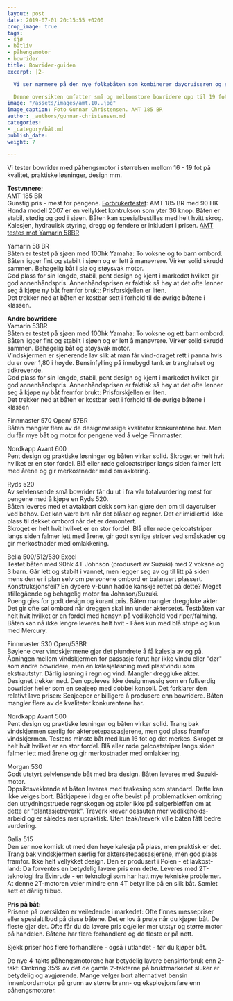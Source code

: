 ```yaml
---
layout: post
date: 2019-07-01 20:15:55 +0200
crop_image: true
tags:
- sjø
- båtliv
- påhengsmotor
- bowrider
title: Bowrider-guiden
excerpt: |2-

  Vi ser nærmere på den nye folkebåten som kombinerer daycruiseren og seajeepens prakstiske fordeler: Lettstelt, selvlensende og muligheter for beskyttelse mot vind og regn.

  Denne oversikten omfatter små og mellomstore bowridere opp til 19 fot. Prisene er ikke oppdatert til dagens priser og kan tolkes som nypriser på nyere bruktbåter i dag. Det er i tillegg kommet bowridere med aluminiumsskrog som ikke er med i oversukten.
image: "/assets/images/amt.10..jpg"
image_caption: Foto Gunnar Christensen. AMT 185 BR
author: _authors/gunnar-christensen.md
categories:
- _category/båt.md
publish_date: 
weight: 7

---
```

Vi tester bowrider med påhengsmotor i størrelsen mellom 16 - 19 fot på kvalitet, praktiske løsninger, design mm.

**Testvnnere:**  
AMT 185 BR  
Gunstig pris - mest for pengene. [Forbrukertestet](http://www.helping.no/bow.3.htm): AMT 185 BR med 90 HK Honda modell 2007 er en vellykket kontrukson som yter 36 knop. Båten er stabil, stødig og god i sjøen. Båten kan spesialbestilles med helt hvitt skrog.  
Kalesjen, hydraulisk styring, dregg og fendere er inkludert i prisen. [AMT testes mot Yamarin 58BR](http://www.helping.no/bow.2.htm)

Yamarin 58 BR  
Båten er testet på sjøen med 100hk Yamaha: To voksne og to barn ombord. Båten ligger fint og stabilt i sjøen og er lett å manøvrere. Virker solid skrudd sammen. Behagelig båt i sjø og støysvak motor.  
God plass for sin lengde, stabil, pent design og kjent i markedet hvilket gir god annenhåndspris. Annenhåndsprisen er faktisk så høy at det ofte lønner seg å kjøpe ny båt fremfor brukt: Prisforskjellen er liten.  
Det trekker ned at båten er kostbar sett i forhold til de øvrige båtene i klassen.

**Andre bowridere**  
Yamarin 53BR  
Båten er testet på sjøen med 100hk Yamaha: To voksne og ett barn ombord. Båten ligger fint og stabilt i sjøen og er lett å manøvrere. Virker solid skrudd sammen. Behagelig båt og støysvak motor.  
Vindskjermen er sjenerende lav slik at man får vind-draget rett i panna hvis du er over 1,80 i høyde. Bensinfylling på innebygd tank er tranghalset og tidkrevende.  
God plass for sin lengde, stabil, pent design og kjent i markedet hvilket gir god annenhåndspris. Annenhåndsprisen er faktisk så høy at det ofte lønner seg å kjøpe ny båt fremfor brukt: Prisforskjellen er liten.  
Det trekker ned at båten er kostbar sett i forhold til de øvrige båtene i klassen

Finnmaster 570 Open/ 57BR  
Båten mangler flere av de designmessige kvaliteter konkurentene har. Men du får mye båt og motor for pengene ved å velge Finnmaster.

Nordkapp Avant 600  
Pent design og praktiske løsninger og båten virker solid. Skroget er helt hvit hvilket er en stor fordel. Blå eller røde gelcoatstriper langs siden falmer lett med årene og gir merkostnader med omlakkering.

Ryds 520  
Av selvlensende små bowrider får du ut i fra vår totalvurdering mest for pengene med å kjøpe en Ryds 520.  
Båten leveres med et avtakbart dekk som kan gjøre den om til daycruiser ved behov. Det kan være bra når det blåser og regner. Det er imidlertid ikke plass til dekket ombord når det er demontert.  
Skroget er helt hvit hvilket er en stor fordel. Blå eller røde gelcoatstriper langs siden falmer lett med årene, gir godt synlige striper ved småskader og gir merkostnader med omlakkering.

Bella 500/512/530 Excel  
Testet båten med 90hk 4T Johnson (produsert av Suzuki) med 2 voksne og 3 barn. Går lett og stabilt i vannet, men legger seg av og til litt på siden mens den er i plan selv om personene ombord er balansert plassert. Konstruksjonsfeil? En dypere v-bunn hadde kanskje rettet på dette? Meget stillegående og behagelig motor fra Johnson/Suzuki.  
Poeng gies for godt design og kurant pris. Båten mangler dreggluke akter. Det gir ofte søl ombord når dreggen skal inn under aktersetet. Testbåten var helt hvit hvilket er en fordel med hensyn på vedlikehold ved riper/falming. Båten kan nå ikke lengre leveres helt hvit - Fåes kun med blå stripe og kun med Mercury.

Finnmaster 530 Open/53BR  
Bøylene over vindskjermene gjør det plundrete å få kalesja av og på. Åpningen mellom vindskjermen for passasje forut har ikke vindu eller "dør" som andre bowridere, men en kalesjeløsning med plastvindu som ekstrautstyr. Dårlig løsning i regn og vind. Mangler dreggluke akter.  
Designet trekker ned. Den oppleves ikke designmessig som en fullverdig bowrider heller som en seajeep med dobbel konsoll. Det forklarer den relativt lave prisen: Seajeeper er billigere å produsere enn bowridere. Båten mangler flere av de kvaliteter konkurentene har.

Nordkapp Avant 500  
Pent design og praktiske løsninger og båten virker solid. Trang bak vindskjermen særlig for aktersetepassasjerene, men god plass framfor vindskjermen. Testens minste båt med kun 16 fot og det merkes. Skroget er helt hvit hvilket er en stor fordel. Blå eller røde gelcoatstriper langs siden falmer lett med årene og gir merkostnader med omlakkering.

Morgan 530  
Godt utstyrt selvlensende båt med bra design. Båten leveres med Suzuki-motor.  
Oppsiktsvekkende at båten leveres med teakesing som standard. Dette kan ikke velges bort. Båtkjøpere i dag er ofte bevist på problematikken omkring den utrydningstruede regnskogen og stoler ikke på selgerbløffen om at dette er "plantasjetreverk". Treverk krever dessuten mer vedlikeholds-arbeid og er således mer upraktisk. Uten teak/treverk ville båten fått bedre vurdering.

Galia 515  
Den ser noe komisk ut med den høye kalesja på plass, men praktisk er det. Trang bak vindskjermen særlig for aktersetepassasjerene, men god plass framfor. Ikke helt vellykket design. Den er produsert i Polen - et lavkost-land: Da forventes en betydelig lavere pris enn dette. Leveres med 2T-teknologi fra Evinrude - en teknologi som har hatt mye tekniske problemer. At denne 2T-motoren veier mindre enn 4T betyr lite på en slik båt. Samlet sett et dårlig tilbud.

**Pris på båt:**  
Prisene på oversikten er veiledende i markedet: Ofte finnes messepriser eller spesialtilbud på disse båtene. Det er lov å prute når du kjøper båt. De fleste gjør det. Ofte får du da lavere pris og/eller mer utstyr og større motor på handelen. Båtene har flere forhandlere og de fleste er på nett.

Sjekk priser hos flere forhandlere - også i utlandet - før du kjøper båt.

De nye 4-takts påhengsmotorene har betydelig lavere bensinforbruk enn 2-takt: Omkring 35% av det de gamle 2-takterne på bruktmarkedet sluker er betydelig og avgjørende. Mange velger bort alternativet bensin innenbordsmotor på grunn av større brann- og eksplosjonsfare enn påhengsmotorer.